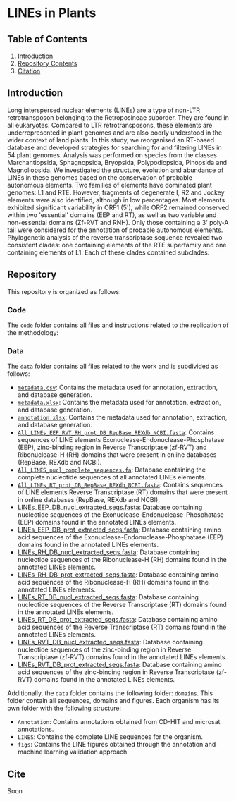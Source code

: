 # LINEs in Plants
## Table of Contents
1. [Introduction](#introduction)
2. [Repository Contents](#repository)
3. [Citation](#cite)

## Introduction

Long interspersed nuclear elements (LINEs) are a type of non-LTR retrotransposon belonging to the Retroposineae suborder. They are found in all eukaryotes. Compared to LTR retrotransposons, these elements are underrepresented in plant genomes and are also poorly understood in the wider context of land plants. In this study, we reorganised an RT-based database and developed strategies for searching for and filtering LINEs in 54 plant genomes. Analysis was performed on species from the classes Marchantiopsida, Sphagnopsida, Bryopsida, Polypodiopsida, Pinopsida and Magnoliopsida. We investigated the structure, evolution and abundance of LINEs in these genomes based on the conservation of probable autonomous elements. Two families of elements have dominated plant genomes: L1 and RTE. However, fragments of degenerate I, R2 and Jockey elements were also identified, although in low percentages. Most elements exhibited significant variability in ORF1 (5'), while ORF2 remained conserved within two 'essential' domains (EEP and RT), as well as two variable and non-essential domains (Zf-RVT and RNH). Only those containing a 3' poly-A tail were considered for the annotation of probable autonomous elements. Phylogenetic analysis of the reverse transcriptase sequence revealed two consistent clades: one containing elements of the RTE superfamily and one containing elements of L1. Each of these clades contained subclades.

## Repository
This repository is organized as follows:

### Code
The `code` folder contains all files and instructions related to the replication of the methodology:

### Data
The `data` folder contains all files related to the work and is subdivided as follows:

- [`metadata.csv`](data/metadata.csv): Contains the metadata used for annotation, extraction, and database generation.
- [`metadata.xlsx`](data/metadata.xlsx): Contains the metadata used for annotation, extraction, and database generation.
- [`annotation.xlsx`](data/annotation.xlsx): Contains the metadata used for annotation, extraction, and database generation.
- [`All_LINEs_EEP_RVT_RH_prot_DB_RepBase_REXdb_NCBI.fasta`](data/All_LINEs_EEP_RVT_RH_prot_DB_RepBase_REXdb_NCBI.fasta): Contains sequences of LINE elements Exonuclease-Endonuclease-Phosphatase (EEP), zinc-binding region in Reverse Transcriptase (zf-RVT) and Ribonuclease-H (RH) domains that were present in online databases (RepBase, REXdb and NCBI).  
- [`All_LINES_nucl_complete_sequences.fa`](data/All_LINES_nucl_complete_sequences.fa): Database containing the complete nucleotide sequences of all annotated LINEs elements.  
- [`All_LINEs_RT_prot_DB_RepBase_REXdb_NCBI.fasta`](data/All_LINEs_RT_prot_DB_RepBase_REXdb_NCBI.fasta): Contains sequences of LINE elements Reverse Transcriptase (RT) domains that were present in online databases (RepBase, REXdb and NCBI).  
- [LINEs_EEP_DB_nucl_extracted_seqs.fasta](data/LINEs_EEP_DB_nucl_extracted_seqs.fasta): Database containing nucleotide sequences of the Exonuclease-Endonuclease-Phosphatase (EEP) domains found in the annotated LINEs elements.  
- [LINEs_EEP_DB_prot_extracted_seqs.fasta](data/LINEs_EEP_DB_prot_extracted_seqs.fasta): Database containing amino acid sequences of the Exonuclease-Endonuclease-Phosphatase (EEP) domains found in the annotated LINEs elements.  
- [LINEs_RH_DB_nucl_extracted_seqs.fasta](data/LINEs_RH_DB_nucl_extracted_seqs.fasta): Database containing nucleotide sequences of the Ribonuclease-H (RH) domains found in the annotated LINEs elements.  
- [LINEs_RH_DB_prot_extracted_seqs.fasta](data/LINEs_RH_DB_prot_extracted_seqs.fasta): Database containing amino acid sequences of the Ribonuclease-H (RH) domains found in the annotated LINEs elements.  
- [LINEs_RT_DB_nucl_extracted_seqs.fasta](data/LINEs_RT_DB_nucl_extracted_seqs.fasta): Database containing nucleotide sequences of the Reverse Transcriptase (RT) domains found in the annotated LINEs elements.  
- [LINEs_RT_DB_prot_extracted_seqs.fasta](data/LINEs_RT_DB_prot_extracted_seqs.fasta): Database containing amino acid sequences of the Reverse Transcriptase (RT) domains found in the annotated LINEs elements.  
- [LINEs_RVT_DB_nucl_extracted_seqs.fasta](data/LINEs_RVT_DB_nucl_extracted_seqs.fasta): Database containing nucleotide sequences of the zinc-binding region in Reverse Transcriptase (zf-RVT) domains found in the annotated LINEs elements.  
- [LINEs_RVT_DB_prot_extracted_seqs.fasta](data/LINEs_RVT_DB_prot_extracted_seqs.fasta): Database containing amino acid sequences of the zinc-binding region in Reverse Transcriptase (zf-RVT) domains found in the annotated LINEs elements.  


Additionally, the `data` folder contains the following folder: `domains`. This folder contain all sequences, domains and figures. Each organism has its own folder with the following structure:

- `Annotation`: Contains annotations obtained from CD-HIT and microsat annotations.
- `LINES`: Contains the complete LINE sequences for the organism.
- `figs`: Contains the LINE figures obtained through the annotation and machine learning validation approach.

## Cite
Soon
